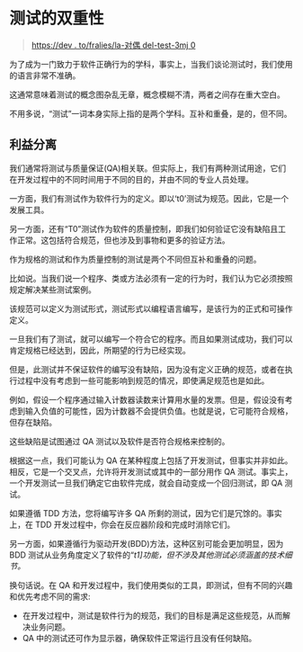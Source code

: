 # 测试的双重性

> [https://dev . to/fralies/la-对偶 del-test-3mj 0](https://dev.to/franiglesias/la-dualidad-del-testing-3mj0)

为了成为一门致力于软件正确行为的学科，事实上，当我们谈论测试时，我们使用的语言非常不准确。

这通常意味着测试的概念图杂乱无章，概念模糊不清，两者之间存在重大空白。

不用多说，“测试”一词本身实际上指的是两个学科。互补和重叠，是的，但不同。

## [](#separaci%C3%B3n-de-intereses)利益分离

我们通常将测试与质量保证(QA)相关联。但实际上，我们有两种测试用途，它们在开发过程中的不同时间用于不同的目的，并由不同的专业人员处理。

一方面，我们有测试作为软件行为的定义。即以‘t0’测试为规范。因此，它是一个发展工具。

另一方面，还有“T0”测试作为软件的质量控制，即我们如何验证它没有缺陷且工作正常。这包括符合规范，但也涉及到事物和更多的验证方法。

作为规格的测试和作为质量控制的测试是两个不同但互补和重叠的问题。

比如说。当我们说一个程序、类或方法必须有一定的行为时，我们认为它必须按照规定解决某些测试案例。

该规范可以定义为测试形式，测试形式以编程语言编写，是该行为的正式和可操作定义。

一旦我们有了测试，就可以编写一个符合它的程序。而且如果测试成功，我们可以肯定规格已经达到，因此，所期望的行为已经实现。

但是，此测试并不保证软件的编写没有缺陷，因为没有定义正确的规范，或者在执行过程中没有考虑到一些可能影响到规范的情况，即使满足规范也是如此。

例如，假设一个程序通过输入计数器读数来计算用水量的发票。但是，假设没有考虑到输入负值的可能性，因为计数器不会提供负值。也就是说，它可能符合规格，但存在缺陷。

这些缺陷是试图通过 QA 测试以及软件是否符合规格来控制的。

根据这一点，我们可能认为 QA 在某种程度上包括了开发测试，但事实并非如此。相反，它是一个交叉点，允许将开发测试或其中的一部分用作 QA 测试。事实上，一个开发测试一旦我们确定它由软件完成，就会自动变成一个回归测试，即 QA 测试。

如果遵循 TDD 方法，您将编写许多 QA 所剩的测试，因为它们是冗馀的。事实上，在 TDD 开发过程中，你会在反应器阶段和完成时消除它们。

另一方面，如果遵循行为驱动开发(BDD)方法，这种区别可能会更加明显，因为 BDD 测试从业务角度定义了软件的“*t1]功能，但不涉及其他测试必须涵盖的技术细节。*

换句话说。在 QA 和开发过程中，我们使用类似的工具，即测试，但有不同的兴趣和优先考虑不同的需求:

*   在开发过程中，测试是软件行为的规范，我们的目标是满足这些规范，从而解决业务问题。
*   QA 中的测试还可作为显示器，确保软件正常运行且没有任何缺陷。